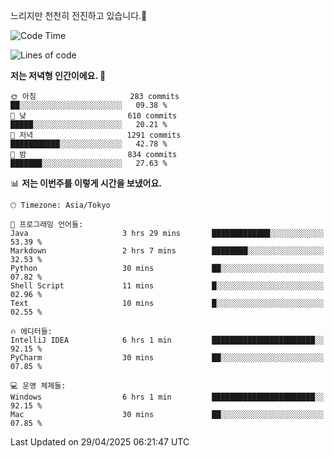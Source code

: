 느리지만 천천히 전진하고 있습니다.🐢

<!--START_SECTION:waka-->
![Code Time](http://img.shields.io/badge/Code%20Time-1%2C582%20hrs%2039%20mins-blue)

![Lines of code](https://img.shields.io/badge/%EC%A0%80%EB%8A%94%20%EC%97%AC%ED%83%9C%EA%B9%8C%EC%A7%80%20-918.7%20thousand%20%EC%A4%84%EC%9D%98%20%EC%BD%94%EB%93%9C%EB%A5%BC%20%EC%9E%91%EC%84%B1%ED%96%88%EC%96%B4%EC%9A%94.-blue)

**저는 저녁형 인간이에요. 🦉** 

```text
🌞 아침                     283 commits         ██░░░░░░░░░░░░░░░░░░░░░░░   09.38 % 
🌆 낮　                     610 commits         █████░░░░░░░░░░░░░░░░░░░░   20.21 % 
🌃 저녁                     1291 commits        ███████████░░░░░░░░░░░░░░   42.78 % 
🌙 밤　                     834 commits         ███████░░░░░░░░░░░░░░░░░░   27.63 % 
```


📊 **저는 이번주를 이렇게 시간을 보냈어요.** 

```text
🕑︎ Timezone: Asia/Tokyo

💬 프로그래밍 언어들: 
Java                     3 hrs 29 mins       █████████████░░░░░░░░░░░░   53.39 % 
Markdown                 2 hrs 7 mins        ████████░░░░░░░░░░░░░░░░░   32.53 % 
Python                   30 mins             ██░░░░░░░░░░░░░░░░░░░░░░░   07.82 % 
Shell Script             11 mins             █░░░░░░░░░░░░░░░░░░░░░░░░   02.96 % 
Text                     10 mins             █░░░░░░░░░░░░░░░░░░░░░░░░   02.55 % 

🔥 에디터들: 
IntelliJ IDEA            6 hrs 1 min         ███████████████████████░░   92.15 % 
PyCharm                  30 mins             ██░░░░░░░░░░░░░░░░░░░░░░░   07.85 % 

💻 운영 체제들: 
Windows                  6 hrs 1 min         ███████████████████████░░   92.15 % 
Mac                      30 mins             ██░░░░░░░░░░░░░░░░░░░░░░░   07.85 % 
```


 Last Updated on 29/04/2025 06:21:47 UTC
<!--END_SECTION:waka-->
